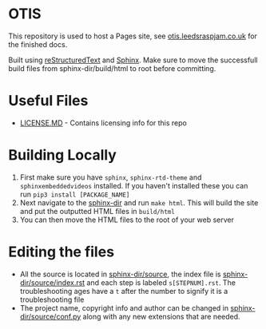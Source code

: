 # OTIS

This repository is used to host a Pages site, see [otis.leedsraspjam.co.uk](https://otis.leedsraspjam.co.uk) for the finished docs.

Built using [reStructuredText](https://www.sphinx-doc.org/en/master/usage/restructuredtext/basics.html) and [Sphinx](https://www.sphinx-doc.org/en/master/). Make sure to move the successfull build files from sphinx-dir/build/html to root before committing.
# Useful Files
 * [LICENSE.MD](LICENSE.MD) - Contains licensing info for this repo
# Building Locally
1) First make sure you have ```sphinx```, ```sphinx-rtd-theme``` and ```sphinxembeddedvideos``` installed. If you haven't installed these you can run ```pip3 install [PACKAGE_NAME]```
2) Next navigate to the [sphinx-dir](sphinx-dir) and run ```make html```. This will build the site and put the outputted HTML files in ```build/html```
3) You can then move the HTML files to the root of your web server
# Editing the files
 * All the source is located in [sphinx-dir/source](sphinx-dir/source), the index file is [sphinx-dir/source/index.rst](sphinx-dir/source/index.rst) and each step is labeled ```s[STEPNUM].rst```. The troubleshooting ages have a ```t``` after the number to signify it is a troubleshooting file
 * The project name, copyright info and author can be changed in [sphinx-dir/source/conf.py](sphinx-dir/source/conf.py) along with any new extensions that are needed.
